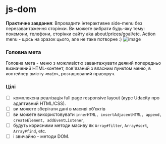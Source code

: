 # js-dom

**Практичне завдання**: Впровадити інтерактивне side-menu без перезавантаження сторінки. Ви можете вибрати будь-яку тему: покемони, телефони, сторінки сайту aka about/prices/goal/etc.
   Action menu - щось на зразок цього, але не таке потворне :)
   ![image](https://i.imgur.com/KcUYO4F.png)

### Головна мета

Головна мета - меню з можливістю завантажувати деякий попередньо визначений HTML-контент, пов'язаний з власним пунктом меню, в контейнер вмісту `<main>`, розташований праворуч.

### Цілі ###

- [ ] комплексна реалізація full page responsive layout (курс Udacity про адаптивний HTML/CSS).
- [ ] ви можете зберігати дані в масиві об’єктів
- [ ] ви можете використовувати `innerHTML, insertAdjacentHTML, append, createElement, addEventListener`,
- [ ] будуть корисними методи масиву як `Array#filter`, `Array#sort`, `Array#find`, etc.
- [ ] і звичайно - методи DOM.
